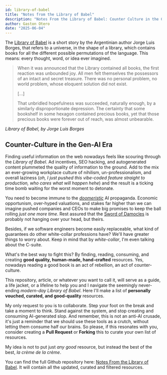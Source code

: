 ```yaml
---
id: library-of-babel
title: "Notes from the Library of Babel"
description: "Notes From the Library of Babel: Counter Culture in the Gen-AI Era"
author: Gaston Otero
date: "2025-06-04"
---
```


The [Library of Babel](https://sites.evergreen.edu/politicalshakespeares/wp-content/uploads/sites/226/2015/12/Borges-The-Library-of-Babel.pdf) is a short story by the Argentinian author Jorge Luis Borges, that refers to a universe, in the shape of a library, which contains books for all the different possible permutations of the language. This means: every thought, word, or idea ever imagined.

> When it was announced that the Library contained all books, the first
> reaction was unbounded joy. All men felt themselves the possessors of an
> intact and secret treasure. There was no personal problem, no world problem,
> whose eloquent solution did not exist.
>
> [...]
>
> That unbridled hopefulness was succeeded, naturally enough, by a
> similarly disproportionate depression. The certainty that some bookshelf in
> some hexagon contained precious books, yet that those precious books
> were forever out of reach, was almost unbearable.

_Library of Babel, by Jorge Luis Borges_

## Counter-Culture in the Gen-AI Era

Finding useful information on the web nowadays feels like scouring through the _Library of Babel_.
Ad incentives, SEO hacking, and autogenerated content plummeted the quality of information to the ground.
Add to the mix an ever-growing workplace culture of nihilism, un-professionalism, and overall laziness (_oh, I just pushed this vibe-coded feature straight to production, who cares what will happen hehe_) and the result is a ticking time bomb waiting for the worst moment to detonate.

You need to become immune to the [_doomeristic_](https://en.wikipedia.org/wiki/Doomer) AI propaganda. Economic opportunism, over-hyped valuations, and stakes far higher than we can imagine pushed companies and CEOs to make big promises to keep the ball rolling _just one more time_. Rest assured that the [Sword of Damocles](https://en.wikipedia.org/wiki/Damocles) is probably not hanging over your head, but theirs.

Besides, if we software engineers become easily replaceable, what kind of guarantees do other white-collar professions have? We'll have greater things to worry about. Keep in mind that by _white-collar_, I'm even talking about the C-suite.

What's the best way to fight this? By finding, reading, consuming, and creating **good quality, human-made, hand-crafted** resources. Yes, nowadays reading a good book is an act of rebellion, an act of counter-culture.

This repository, article, or whatever you want to call it, will serve as a guide, a life jacket, or a lifeline to help you and I navigate the seemingly never-ending _modern-day Library of Babel_. Here I'll make a list of **personally vouched, curated, and good-quality** resources.

My only request to you is to collaborate. Step your foot on the break and take a moment to think. Stand against the system, and stop creating and consuming AI-generated slop. And remember, this is not an anti-AI crusade, it's just a reminder that we should use these tools as a crutch, without letting them consume half our brains. So please, if this resonates with you, consider creating a **Pull Request** or **Forking** this to curate your own list of resources.

My idea is not to put just _any good_ resource, but instead the best of the best, _la crème de la crème_.

You can find the full Github repository here: [Notes From the Library of Babel](https://github.com/gastonoterom/library-of-babel/edit/main/README.md). It will contain all the updated, curated and filtered resources.

